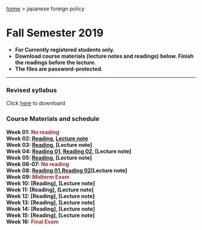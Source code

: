 [home](https://hirosasada.github.io/) > japanese foreign policy    
# Fall Semester 2019
- **For Currently registered students only.**  
- **Download course materials (lecture notes and readings) below. Finish the readings before the lecture.**  
- **The files are password-protected.**  
__________________________________________________________  
  
### Revised syllabus  
  Click [here](https://drive.google.com/open?id=1IdM_dVDABh6nGYVpDXvkRj2LmP3icDDG) to downloard   
   
### Course Materials and schedule  
  
**Week 01:** **<font color="Brown">No reading</font>**    
**Week 02: [Reading](https://drive.google.com/open?id=1rxAvhvB-iYXMBYS9CxDT3zBpMhrBDxkC), [Lecture note](https://drive.google.com/open?id=130SAxDfD_zPLVCV_4URJj5ao8UuQL0SI)**    
**Week 03: [Reading](https://drive.google.com/open?id=1pA6ieYhR43N7s6SgvWESHYCtgP10jfYO), [Lecture note]**   
**Week 04: [Reading 01](https://drive.google.com/open?id=1N2B5SkeY9jVWr-ylRYpabOcdC4zWTTy6), [Reading 02](https://drive.google.com/open?id=1_y7ElqcSdx6kL-2gLd5nl721P_3SLSS7), [Lecture note]**   
**Week 05: [Reading](https://drive.google.com/open?id=1U_LiVApQ8eYjqDnS4W2oPWRiAmKj4-zT), [Lecture note]**     
**Week 06-07:** **<font color="Brown">No reading</font>**        
**Week 08: [Reading 01](https://drive.google.com/open?id=11qef0ZOMVHKxSlgk6ghL0clBbP-gcWav),[Reading 02](https://drive.google.com/open?id=1ZbJRAlBernWs8CXbAegYtJwLRZqGR-yR)[Lecture note]**    
**Week 09:** **<font color="Brown">Midterm Exam</font>**  
**Week 10: [Reading], [Lecture note]**    
**Week 11: [Reading], [Lecture note]**    
**Week 12: [Reading], [Lecture note]**   
**Week 13: [Reading], [Lecture note]**   
**Week 14: [Reading], [Lecture note]**   
**Week 15: [Reading], [Lecture note]**   
**Week 16:** **<font color="Brown">Final Exam</font>**    
  
